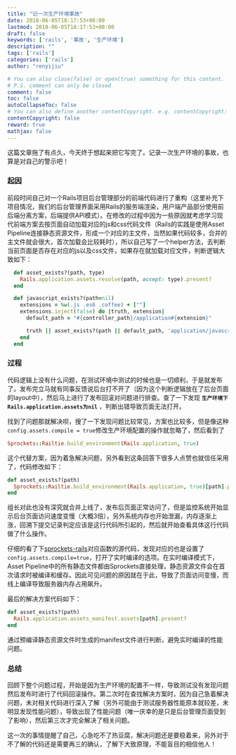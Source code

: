 ```yaml
---
title: "记一次生产环境事故"
date: 2018-06-05T18:17:53+08:00
lastmod: 2018-06-05T18:17:53+08:00
draft: false
keywords: ['rails', '事故', '生产环境']
description: ""
tags: ['rails']
categories: ['rails']
author: "renyijiu"

# You can also close(false) or open(true) something for this content.
# P.S. comment can only be closed
comment: false
toc: false
autoCollapseToc: false
# You can also define another contentCopyright. e.g. contentCopyright: "This is another copyright."
contentCopyright: false
reward: true
mathjax: false
---
```


这篇文章拖了有点久，今天终于想起来把它写完了。记录一次生产环境的事故，也算是对自己的警示吧！

<!--more-->

### 起因

前段时间自己对一个Rails项目后台管理部分的前端代码进行了重构（这里补充下项目情况，我们的后台管理界面采用Rails的服务端渲染，用户端产品部分使用前后端分离方案，后端提供API模式）。在修改的过程中因为一些原因就考虑学习现代前端方案去按页面自动加载对应的js和css代码文件（Rails的实践是使用Asset Pipeline连接静态资源文件，形成一个对应的主文件，当然如果代码较多，合并的主文件就会很大，首次加载会比较耗时），所以自己写了一个helper方法，去判断当前页面是否存在对应的js以及css文件，如果存在就加载对应文件，判断逻辑大致如下：

```ruby
  def asset_exists?(path, type)
    Rails.application.assets.resolve(path, accept: type).present?
  end

  def javascript_exists?(path=nil)
    extensions = %w(.js .es6 .coffee) + [""]
    extensions.inject(false) do |truth, extension|
      default_path = "#{controller_path}/application#{extension}"

      truth || asset_exists?(path || default_path, 'application/javascript')
    end
  end
```

### 过程

代码逻辑上没有什么问题，在测试环境中测试的时候也是一切顺利，于是就发布了。发布完立马就有同事反馈说后台打不开了（因为这个判断逻辑放在了后台页面的layout中），然后马上进行了发布回滚对问题进行排查。查了一下发现 **`生产环境下Rails.application.assets为nil`** ，判断出错导致页面无法打开。

找到了问题那就解决呗，搜了一下发现问题比较常见，方案也比较多，但是像这种`config.assets.compile = true`修改生产环境配置的操作就忽略了，然后看到了

```ruby
Sprockets::Railtie.build_environment(Rails.application, true)
```

这个代替方案，因为着急解决问题，另外看到这条回答下很多人点赞也就信任采用了，代码修改如下：

```ruby
def asset_exists?(path)
  Sprockets::Railtie.build_environment(Rails.application, true)[path].present?
end
```

组长对此也没有深究就合并上线了，发布后页面正常访问了，但是监控系统开始显示后台页面访问速度变慢（大概3倍），另外系统内存也开始泄漏，内存逐渐上涨，回溯下提交记录判定应该是这行代码所引起的，然后就开始查看具体这行代码做了什么操作。

仔细的看了下[sprockets-rails](https://github.com/rails/sprockets-rails/blob/857e781998c10e4f429699da1d47ef251844991f/lib/sprockets/railtie.rb#L167)对应函数的源代码，发现对应的也是设置了`config.assets.compile=true`，打开了实时编译的选项。在实时编译模式下，Asset Pipeline中的所有静态文件都由Sprockets直接处理，静态资源文件会在首次请求时被编译和缓存。因此可见问题的原因就在于此，导致了页面访问变慢，而线上编译导致服务器内存占用飙升。

最后的解决方案代码如下：

```ruby
def asset_exists?(path)
  Rails.application.assets_manifest.assets[path].present?
end
```

通过预编译静态资源文件时生成的manifest文件进行判断，避免实时编译的性能问题。

### 总结

回顾下整个问题过程，开始是因为生产环境的配置不一样，导致测试没有发现问题然后发布时进行了代码回滚操作。第二次时在查找解决方案时，因为自己急着解决问题，未对相关代码进行深入了解（另外可能由于测试服务器性能原本就较差，未明显发现性能问题），导致出现了性能问题（唯一庆幸的是只是后台管理页面受到了影响），然后第三次才完全解决了相关问题。

这一次的事情提醒了自己，心急吃不了热豆腐，解决问题还是要稳着来，另外对于不了解的代码还是需要再三的确认，了解下大致原理，不能盲目的相信他人！